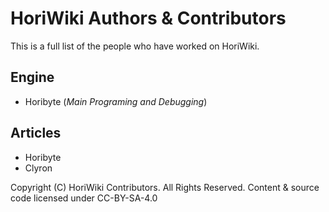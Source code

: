 # HoriWiki Authors & Contributors

This is a full list of the people who have worked on HoriWiki.

## Engine

- Horibyte (*Main Programing and Debugging*)

## Articles

- Horibyte
- Clyron

Copyright (C) HoriWiki Contributors. All Rights Reserved.
Content & source code licensed under CC-BY-SA-4.0
